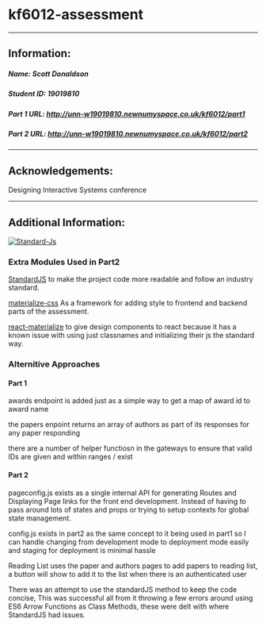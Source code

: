 
# kf6012-assessment
***
## Information:

##### Name: Scott Donaldson
##### Student ID: 19019810
##### Part 1 URL: http://unn-w19019810.newnumyspace.co.uk/kf6012/part1
##### Part 2 URL: http://unn-w19019810.newnumyspace.co.uk/kf6012/part2
***
## Acknowledgements:
Designing Interactive Systems conference

***
## Additional Information:
[![Standard-Js](https://img.shields.io/badge/code_style-standard-brightgreen.svg?style=flat-square)](https://standardjs.com/)

### Extra Modules Used in Part2
[StandardJS](https://standardjs.com) to make the project code more readable and follow an industry standard.

[materialize-css](https://materializecss.com) As a framework for adding style to frontend and backend parts of the assessment.

[react-materialize](https://github.com/react-materialize/react-materialize) to give design components to react because it has a known issue with using just classnames and initializing their js the standard way.

### Alternitive Approaches

#### Part 1

awards endpoint is added just as a simple way to get a map of award id to award name

the papers enpoint returns an array of authors as part of its responses for any paper responding

there are a number of helper functiosn in the gateways to ensure that valid IDs are given and within ranges / exist

#### Part 2

pageconfig.js exists as a single internal API for generating Routes and Displaying Page links for the front end development. Instead of having to pass around lots of states and props or trying to setup contexts for global state management.

config.js exists in part2 as the same concept to it being used in part1 so I can handle changing from development mode to deployment mode easily and staging for deployment is minimal hassle

Reading List uses the paper and authors pages to add papers to reading list, a button will show to add it to the list when there is an authenticated user

There was an attempt to use the standardJS method to keep the code concise, This was successful all from it throwing a few errors around using ES6 Arrow Functions as Class Methods, these were delt with where StandardJS had issues.
